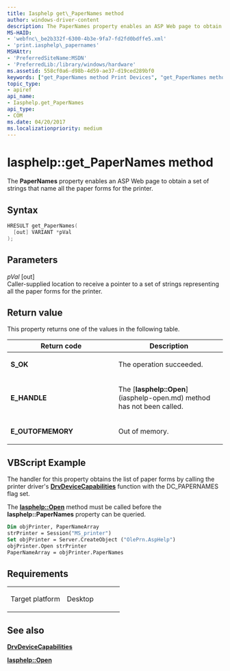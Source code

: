 ```yaml
---
title: Iasphelp get\_PaperNames method
author: windows-driver-content
description: The PaperNames property enables an ASP Web page to obtain a set of strings that name all the paper forms for the printer.
MS-HAID:
- 'webfnc\_be2b332f-6300-4b3e-9fa7-fd2fd0bdffe5.xml'
- 'print.iasphelp\_papernames'
MSHAttr:
- 'PreferredSiteName:MSDN'
- 'PreferredLib:/library/windows/hardware'
ms.assetid: 558cf0a6-d98b-4d59-ae37-d19ced289bf0
keywords: ["get_PaperNames method Print Devices", "get_PaperNames method Print Devices , Iasphelp interface", "Iasphelp interface Print Devices , get_PaperNames method"]
topic_type:
- apiref
api_name:
- Iasphelp.get_PaperNames
api_type:
- COM
ms.date: 04/20/2017
ms.localizationpriority: medium
---
```


# Iasphelp::get\_PaperNames method

The **PaperNames** property enables an ASP Web page to obtain a set of strings that name all the paper forms for the printer.

Syntax
------

```cpp
HRESULT get_PaperNames(
  [out] VARIANT *pVal
);
```

Parameters
----------

*pVal* \[out\]  
Caller-supplied location to receive a pointer to a set of strings representing all the paper forms for the printer.

Return value
------------

This property returns one of the values in the following table.

<table>
<colgroup>
<col width="50%" />
<col width="50%" />
</colgroup>
<thead>
<tr class="header">
<th>Return code</th>
<th>Description</th>
</tr>
</thead>
<tbody>
<tr class="odd">
<td><strong>S_OK</strong></td>
<td><p>The operation succeeded.</p></td>
</tr>
<tr class="even">
<td><strong>E_HANDLE</strong></td>
<td><p>The [<strong>Iasphelp::Open</strong>](iasphelp-open.md) method has not been called.</p></td>
</tr>
<tr class="odd">
<td><strong>E_OUTOFMEMORY</strong></td>
<td><p>Out of memory.</p></td>
</tr>
</tbody>
</table>

## VBScript Example

The handler for this property obtains the list of paper forms by calling the printer driver's [**DrvDeviceCapabilities**](https://docs.microsoft.com/windows-hardware/drivers/ddi/content/winddiui/nf-winddiui-drvdevicecapabilities) function with the DC\_PAPERNAMES flag set.

The [**Iasphelp::Open**](iasphelp-open.md) method must be called before the **Iasphelp::PaperNames** property can be queried.

```vb
Dim objPrinter, PaperNameArray
strPrinter = Session("MS_printer")
Set objPrinter = Server.CreateObject ("OlePrn.AspHelp")
objPrinter.Open strPrinter
PaperNameArray = objPrinter.PaperNames
```

Requirements
------------

<table>
<colgroup>
<col width="50%" />
<col width="50%" />
</colgroup>
<tbody>
<tr class="odd">
<td><p>Target platform</p></td>
<td>Desktop</td>
</tr>
</tbody>
</table>

## See also

[**DrvDeviceCapabilities**](https://docs.microsoft.com/windows-hardware/drivers/ddi/content/winddiui/nf-winddiui-drvdevicecapabilities)

[**Iasphelp::Open**](iasphelp-open.md)
